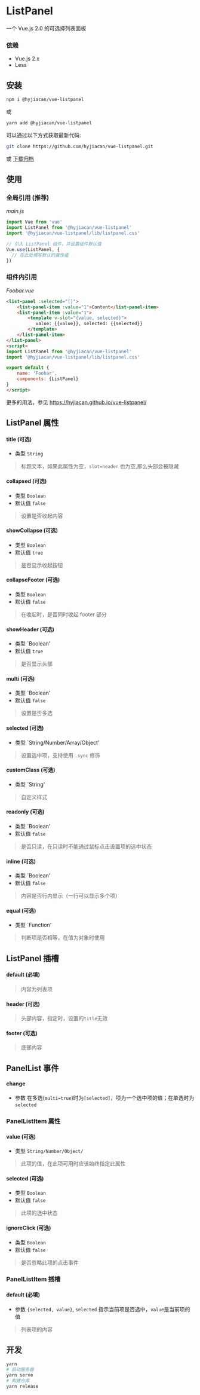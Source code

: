 # ListPanel

一个 Vue.js 2.0 的可选择列表面板

### 依赖
- Vue.js 2.x
- Less

## 安装

```bash
npm i @hyjiacan/vue-listpanel
```

或

```bash
yarn add @hyjiacan/vue-listpanel
```

可以通过以下方式获取最新代码:

```bash
git clone https://github.com/hyjiacan/vue-listpanel.git
```
或 [下载归档](https://github.com/hyjiacan/vue-listpanel/archive/master.zip)

## 使用

### 全局引用 (推荐)

*main.js*
```javascript
import Vue from 'vue'
import ListPanel from '@hyjiacan/vue-listpanel'
import '@hyjiacan/vue-listpanel/lib/listpanel.css'

// 引入 ListPanel 组件，并设置组件默认值
Vue.use(ListPanel, {
  // 在此处填写默认的属性值
})
```

### 组件内引用

*Foobar.vue*
```html
<list-panel :selected="[]">
    <list-panel-item :value="1">Content</list-panel-item>
    <list-panel-item :value="1">
        <template v-slot="{value, selected}">
           value: {{value}}, selected: {{selected}}
        </template>
    </list-panel-item>
</list-panel>
<script>
import ListPanel from '@hyjiacan/vue-listpanel'
import '@hyjiacan/vue-listpanel/lib/listpanel.css'

export default {
    name: 'Foobar',
    components: {ListPanel}
}
</script>
```

更多的用法，参见 https://hyjiacan.github.io/vue-listpanel/

## ListPanel 属性

#### title (可选)

- 类型 `String`

> 标题文本，如果此属性为空，`slot=header` 也为空,那么头部会被隐藏

#### collapsed (可选)

- 类型 `Boolean`
- 默认值 `false`

> 设置是否收起内容

#### showCollapse (可选)

- 类型 `Boolean`
- 默认值 `true`

> 是否显示收起按钮

#### collapseFooter (可选)

- 类型 `Boolean`
- 默认值 `false`

> 在收起时，是否同时收起 footer 部分

#### showHeader (可选)

- 类型 `Boolean'
- 默认值 `true`

> 是否显示头部

#### multi (可选)

- 类型 `Boolean'
- 默认值 `false`

> 设置是否多选

#### selected (可选)

- 类型 `String/Number/Array/Object'

> 设置选中项，支持使用 `.sync` 修饰

#### customClass (可选)

- 类型 `String'

> 自定义样式

#### readonly (可选)

- 类型 `Boolean'
- 默认值 `false`

> 是否只读，在只读时不能通过鼠标点击设置项的选中状态

#### inline (可选)

- 类型 `Boolean'
- 默认值 `false`

> 内容是否行内显示（一行可以显示多个项）

#### equal (可选)

- 类型 `Function'

> 判断项是否相等，在值为对象时使用


## ListPanel 插槽

#### default (必填)

> 内容为列表项

#### header (可选)

> 头部内容，指定时，设置的`title`无效

#### footer (可选)

> 底部内容

## PanelList 事件

#### change

- 参数 在多选(`multi=true`)时为`[selected]`，项为一个选中项的值；在单选时为`selected`

### PanelListItem 属性

#### value (可选)

- 类型 `String/Number/Object/`

> 此项的值，在此项可用时应该始终指定此属性

#### selected (可选)

- 类型 `Boolean`
- 默认值 `false`

> 此项的选中状态

#### ignoreClick (可选)

- 类型 `Boolean`
- 默认值 `false`

> 是否忽略此项的点击事件

### PanelListItem 插槽

#### default (必填)

- 参数 `{selected, value}`, `selected` 指示当前项是否选中，`value`是当前项的值

> 列表项的内容

## 开发

```bash
yarn
# 启动服务器
yarn serve
# 构建仓库
yarn release
```

